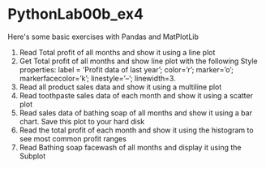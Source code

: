 # PythonLab00b_ex4
Here's some basic exercises with Pandas and MatPlotLib
1. Read Total profit of all months and show it using a line plot
2. Get Total profit of all months and show line plot with the following Style
properties:
label = ’Profit data of last year’; color=’r’; marker=’o’;
markerfacecolor=’k’; linestyle=’–’; linewidth=3.
3. Read all product sales data and show it using a multiline plot
4. Read toothpaste sales data of each month and show it using a scatter plot
5. Read sales data of bathing soap of all months and show it using a bar
chart. Save this plot to your hard disk
6. Read the total profit of each month and show it using the histogram to
see most common profit ranges
7. Read Bathing soap facewash of all months and display it using the Subplot
